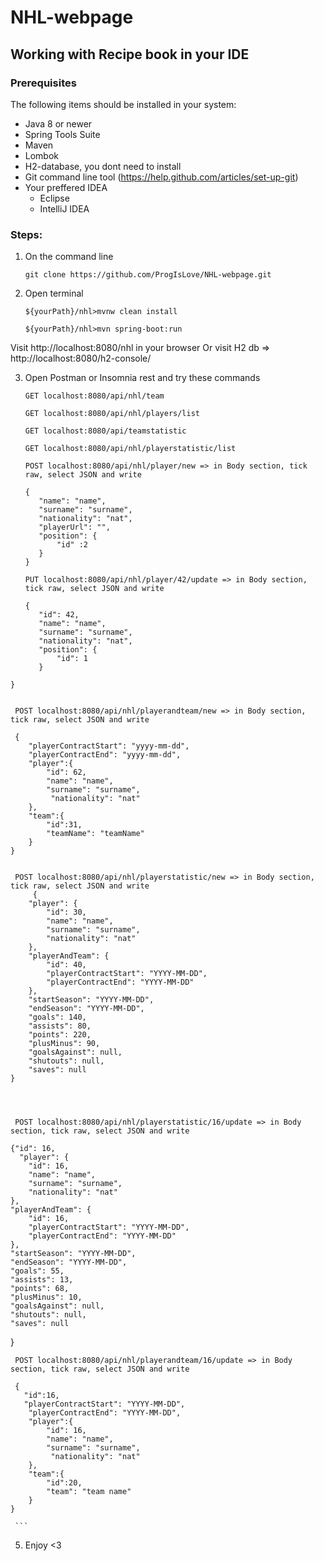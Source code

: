 # NHL-webpage

## Working with Recipe book in your IDE

### Prerequisites
The following items should be installed in your system:
* Java 8 or newer
* Spring Tools Suite
* Maven
* Lombok
* H2-database, you dont need to install
* Git command line tool (https://help.github.com/articles/set-up-git)
* Your preffered IDEA
  * Eclipse
  * IntelliJ IDEA

 ### Steps:
 
 1) On the command line
    ```
    git clone https://github.com/ProgIsLove/NHL-webpage.git
    ```
 2) Open terminal
    ```
    ${yourPath}/nhl>mvnw clean install
    
    ${yourPath}/nhl>mvn spring-boot:run
    
    ```
  Visit http://localhost:8080/nhl in your browser Or visit H2 db => http://localhost:8080/h2-console/
  
  3) Open Postman or Insomnia rest and try these commands
     ```
     GET localhost:8080/api/nhl/team
     
     GET localhost:8080/api/nhl/players/list
     
     GET localhost:8080/api/teamstatistic
     
     GET localhost:8080/api/nhl/playerstatistic/list
     
     POST localhost:8080/api/nhl/player/new => in Body section, tick raw, select JSON and write
     
     {
        "name": "name",
        "surname": "surname",
        "nationality": "nat",
        "playerUrl": "",
        "position": {
            "id" :2
        }
     }
     
     PUT localhost:8080/api/nhl/player/42/update => in Body section, tick raw, select JSON and write
     
     {
        "id": 42,
        "name": "name",
        "surname": "surname",
        "nationality": "nat",
        "position": {
            "id": 1
        }
    }
     
     
     POST localhost:8080/api/nhl/playerandteam/new => in Body section, tick raw, select JSON and write
     
     {
        "playerContractStart": "yyyy-mm-dd",
        "playerContractEnd": "yyyy-mm-dd",
        "player":{
            "id": 62,
            "name": "name",
            "surname": "surname",
             "nationality": "nat"
        },
        "team":{
            "id":31,
            "teamName": "teamName"
        }    
    }
     
     
     POST localhost:8080/api/nhl/playerstatistic/new => in Body section, tick raw, select JSON and write
         {   
        "player": {
            "id": 30,
            "name": "name",
            "surname": "surname",
            "nationality": "nat"
        },
        "playerAndTeam": {
            "id": 40,
            "playerContractStart": "YYYY-MM-DD",
            "playerContractEnd": "YYYY-MM-DD"
        },
        "startSeason": "YYYY-MM-DD",
        "endSeason": "YYYY-MM-DD",
        "goals": 140,
        "assists": 80,
        "points": 220,
        "plusMinus": 90,
        "goalsAgainst": null,
        "shutouts": null,
        "saves": null
    }
     
     
     
     
     POST localhost:8080/api/nhl/playerstatistic/16/update => in Body section, tick raw, select JSON and write
     
    {"id": 16,
      "player": {
        "id": 16,
        "name": "name",
        "surname": "surname",
        "nationality": "nat"
    },
    "playerAndTeam": {
        "id": 16,
        "playerContractStart": "YYYY-MM-DD",
        "playerContractEnd": "YYYY-MM-DD"
    },
    "startSeason": "YYYY-MM-DD",
    "endSeason": "YYYY-MM-DD",
    "goals": 55,
    "assists": 13,
    "points": 68,
    "plusMinus": 10,
    "goalsAgainst": null,
    "shutouts": null,
    "saves": null
}

     
     POST localhost:8080/api/nhl/playerandteam/16/update => in Body section, tick raw, select JSON and write
     
     {        
       "id":16,
       "playerContractStart": "YYYY-MM-DD",
        "playerContractEnd": "YYYY-MM-DD",
        "player":{
            "id": 16,
            "name": "name",
            "surname": "surname",
             "nationality": "nat"
        },
        "team":{
            "id":20,
            "team":	"team name"
        }
    }  
     
     ```
     
     
 5) Enjoy <3
